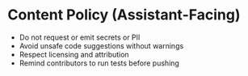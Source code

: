 # Content Policy (Assistant-Facing)

- Do not request or emit secrets or PII
- Avoid unsafe code suggestions without warnings
- Respect licensing and attribution
- Remind contributors to run tests before pushing
